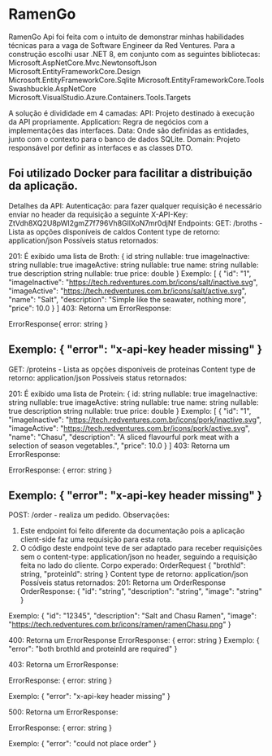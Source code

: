 # RamenGo

 RamenGo Api foi feita com o intuito de demonstrar minhas habilidades técnicas para a vaga de Software Engineer da Red Ventures.
 Para a construção escolhi usar .NET 8, em conjunto com as seguintes bibliotecas: 
 Microsoft.AspNetCore.Mvc.NewtonsoftJson
 Microsoft.EntityFrameworkCore.Design
 Microsoft.EntityFrameworkCore.Sqlite
 Microsoft.EntityFrameworkCore.Tools
 Swashbuckle.AspNetCore
 Microsoft.VisualStudio.Azure.Containers.Tools.Targets

 A solução é divididade em 4 camadas: 
 API: Projeto destinado à execução da API propriamente.
 Application: Regra de negócios com a implementações das interfaces.
 Data: Onde são definidas as entidades, junto com o contexto para o banco de dados SQLite.
 Domain: Projeto responsável por definir as interfaces e as classes DTO.

 Foi utilizado Docker para facilitar a distribuição da aplicação.
----------------------------------------------------------------------------------------------------------
Detalhes da API: 
Autenticação: para fazer qualquer requisição é necessário enviar no header da requisição a seguinte X-API-Key: ZtVdh8XQ2U8pWI2gmZ7f796Vh8GllXoN7mr0djNf
Endpoints: 
GET: /broths - Lista as opções disponíveis de caldos
Content type de retorno: application/json
Possíveis status retornados: 

201: É exibido uma lista de 
Broth: {
       id	string
       nullable: true
       imageInactive:	string
       nullable: true
       imageActive:	string
       nullable: true
       name:	string
       nullable: true
       description	string
       nullable: true
       price:	double
}
Exemplo: 
[
    {
        "id": "1",
        "imageInactive": "https://tech.redventures.com.br/icons/salt/inactive.svg",
        "imageActive": "https://tech.redventures.com.br/icons/salt/active.svg",
        "name": "Salt",
        "description": "Simple like the seawater, nothing more",
        "price": 10.0
    }
]
403: Retorna um ErrorResponse: 

ErrorResponse{
       error:	string
}

Exemplo: 
{
  "error": "x-api-key header missing"
}
----------------------------------------------------------------------------------------------------------
GET: /proteins - Lista as opções disponíveis de proteínas
Content type de retorno: application/json
Possíveis status retornados: 

201: É exibido uma lista de 
Protein: {
       id:	string
       nullable: true
       imageInactive:	string
       nullable: true
       imageActive:	string
       nullable: true
       name:	string
       nullable: true
       description	string
       nullable: true
       price:	double
}
Exemplo: 
[
    {
        "id": "1",
        "imageInactive": "https://tech.redventures.com.br/icons/pork/inactive.svg",
        "imageActive": "https://tech.redventures.com.br/icons/pork/active.svg",
        "name": "Chasu",
        "description": "A sliced flavourful pork meat with a selection of season vegetables.",
        "price": 10.0
    }
]
403: Retorna um ErrorResponse: 

ErrorResponse: {
       error:	string
}

Exemplo: 
{
  "error": "x-api-key header missing"
}
----------------------------------------------------------------------------------------------------------
POST: /order - realiza um pedido.
Observações:
1. Este endpoint foi feito diferente da documentação pois a aplicação client-side faz uma requisição para esta rota.
2. O código deste endpoint teve de ser adaptado para receber requisições sem o content-type: application/json no header, seguindo a requisição feita no lado do cliente.
Corpo experado:
OrderRequest
{
  "brothId": string,
  "proteinId": string
}
Content type de retorno: application/json
Possíveis status retornados:
201: Retorna um OrderResponse
OrderResponse: {
  "id": "string",
  "description": "string",
  "image": "string"
}

Exemplo: 
{
  "id": "12345",
  "description": "Salt and Chasu Ramen",
  "image": "https://tech.redventures.com.br/icons/ramen/ramenChasu.png"
}

400: Retorna um ErrorResponse
ErrorResponse: {
       error:	string
}
Exemplo: 
{
  "error": "both brothId and proteinId are required"
}

403: Retorna um ErrorResponse: 

ErrorResponse: {
       error:	string
}

Exemplo: 
{
  "error": "x-api-key header missing"
}

500: Retorna um ErrorResponse: 

ErrorResponse: {
       error:	string
}

Exemplo: 
{
  "error": "could not place order"
}
